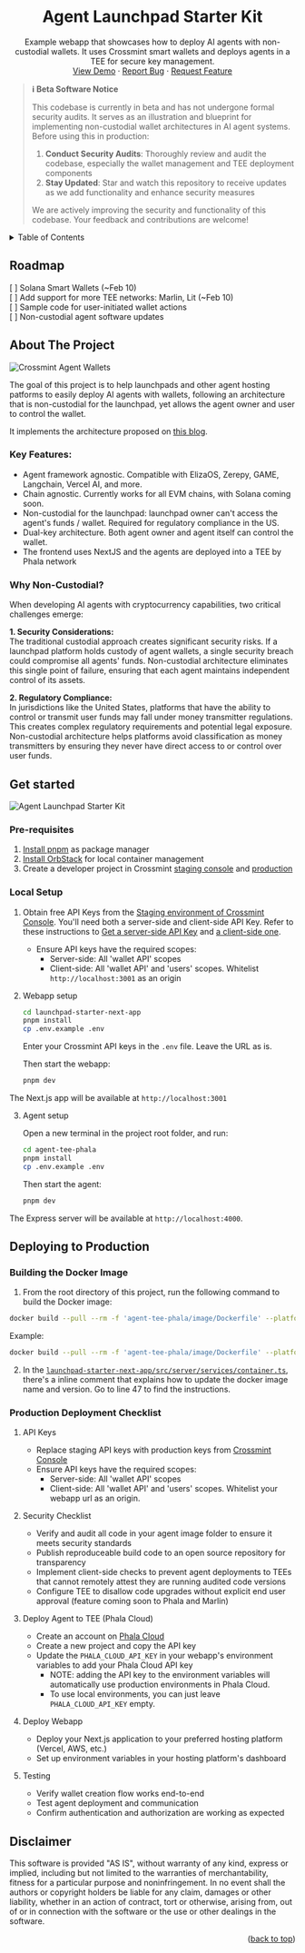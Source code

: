 <!-- Improved compatibility of back to top link -->

<a id="readme-top"></a>

<!-- PROJECT LOGO -->
<div align="center">
  <h1 align="center">Agent Launchpad Starter Kit</h1>

  <p align="center">
    Example webapp that showcases how to deploy AI agents with non-custodial wallets. It uses Crossmint smart wallets and deploys agents in a TEE for secure key management.
    <br />
    <a href="https://github.com/crossmint/agent-launchpad-starter">View Demo</a>
    ·
    <a href="https://github.com/crossmint/agent-launchpad-starter/issues/new?labels=bug&template=bug-report---.md">Report Bug</a>
    ·
    <a href="https://github.com/crossmint/agent-launchpad-starter/issues/new?labels=enhancement&template=feature-request---.md">Request Feature</a>
  </p>
</div>

> **ℹ️ Beta Software Notice**
>
> This codebase is currently in beta and has not undergone formal security audits. It serves as an illustration and blueprint for implementing non-custodial wallet architectures in AI agent systems. Before using this in production:
>
> 1. **Conduct Security Audits**: Thoroughly review and audit the codebase, especially the wallet management and TEE deployment components
> 2. **Stay Updated**: Star and watch this repository to receive updates as we add functionality and enhance security measures
>
> We are actively improving the security and functionality of this codebase. Your feedback and contributions are welcome!

<!-- TABLE OF CONTENTS -->
<details>
  <summary>Table of Contents</summary>
  <ol>
    <li>
      <a href="#roadmap">Roadmap</a>
    </li>
    <li>
      <a href="#about-the-project">About The Project</a>
      <ul>
        <li><a href="#why-non-custodial">Why Non-Custodial?</a></li>
      </ul>
    </li>
    <li>
      <a href="#get-started">Get Started</a>
      <ul>
        <li><a href="#local-setup">Local Setup</a></li>
        <li><a href="#docker-setup-requires-orbstack">Docker Setup (Requires OrbStack)</a></li>
      </ul>
    </li>
    <li>
    <a href="#deploying-to-production">Deploying to Production</a>
      <ul>
        <li><a href="#building-the-docker-image">Building the Docker Image</a></li>
        <li><a href="#production-deployment-checklist">Production Deployment Checklist</a></li>
      </ul>
    </li>
  </ol>
</details>

<!-- ABOUT THE PROJECT -->

## Roadmap

[ ] Solana Smart Wallets (~Feb 10)  
[ ] Add support for more TEE networks: Marlin, Lit (~Feb 10)  
[ ] Sample code for user-initiated wallet actions  
[ ] Non-custodial agent software updates

## About The Project

![Crossmint Agent Wallets](https://github.com/user-attachments/assets/10bdd357-38bb-4661-8d01-0568d0440263)

The goal of this project is to help launchpads and other agent hosting patforms to easily
deploy AI agents with wallets, following an architecture that is non-custodial for the launchpad,
yet allows the agent owner and user to control the wallet.

It implements the architecture proposed on [this blog](https://article.app/alfonso/agent-launchpad-wallet-architecture).

### Key Features:

- Agent framework agnostic. Compatible with ElizaOS, Zerepy, GAME, Langchain, Vercel AI, and more.
- Chain agnostic. Currently works for all EVM chains, with Solana coming soon.
- Non-custodial for the launchpad: launchpad owner can't access the agent's funds / wallet. Required
  for regulatory compliance in the US.
- Dual-key architecture. Both agent owner and agent itself can control the wallet.
- The frontend uses NextJS and the agents are deployed into a TEE by Phala network

### Why Non-Custodial?

When developing AI agents with cryptocurrency capabilities, two critical challenges emerge:

**1. Security Considerations:**  
The traditional custodial approach creates significant security risks. If a launchpad platform holds custody of agent wallets, a single security breach could compromise all agents' funds. Non-custodial architecture eliminates this single point of failure, ensuring that each agent maintains independent control of its assets.

**2. Regulatory Compliance:**  
In jurisdictions like the United States, platforms that have the ability to control or transmit user funds may fall under money transmitter regulations. This creates complex regulatory requirements and potential legal exposure. Non-custodial architecture helps platforms avoid classification as money transmitters by ensuring they never have direct access to or control over user funds.

## Get started

![Agent Launchpad Starter Kit](https://github.com/user-attachments/assets/364ad94a-cea1-42e5-928c-a75bc7b9709a)

### Pre-requisites

1. [Install pnpm](https://pnpm.io/installation) as package manager
2. [Install OrbStack](https://orbstack.dev/) for local container management
3. Create a developer project in Crossmint [staging console](https://staging.crossmint.com/console) and [production](https://www.crossmint.com/console)

### Local Setup

1. Obtain free API Keys from the [Staging environment of Crossmint Console](https://staging.crossmint.com). You'll need both a server-side and client-side API Key. Refer to these instructions to [Get a server-side API Key](https://docs.crossmint.com/introduction/platform/api-keys/server-side) and [a client-side one](https://docs.crossmint.com/introduction/platform/api-keys/client-side).

   - Ensure API keys have the required scopes:
     - Server-side: All 'wallet API' scopes
     - Client-side: All 'wallet API' and 'users' scopes. Whitelist `http://localhost:3001` as an origin

2. Webapp setup

   ```bash
   cd launchpad-starter-next-app
   pnpm install
   cp .env.example .env
   ```

   Enter your Crossmint API keys in the `.env` file. Leave the URL as is.

   Then start the webapp:

   ```bash
   pnpm dev
   ```

The Next.js app will be available at `http://localhost:3001`

3. Agent setup

   Open a new terminal in the project root folder, and run:

   ```bash
   cd agent-tee-phala
   pnpm install
   cp .env.example .env
   ```

   Then start the agent:

   ```bash
   pnpm dev
   ```

The Express server will be available at `http://localhost:4000`.

## Deploying to Production

### Building the Docker Image

1. From the root directory of this project, run the following command to build the Docker image:

```bash
docker build --pull --rm -f 'agent-tee-phala/image/Dockerfile' --platform linux/amd64 -t '{your-image-name}:{version}' 'agent-tee-phala/image'
```

Example:

```bash
docker build --pull --rm -f 'agent-tee-phala/image/Dockerfile' --platform linux/amd64 -t 'agentlaunchpadstarterkit:latest' 'agent-tee-phala/image'
```

2. In the [`launchpad-starter-next-app/src/server/services/container.ts`](launchpad-starter-next-app/src/server/services/container.ts), there's a inline comment that explains how to update the docker image name and version. Go to line 47 to find the instructions.

### Production Deployment Checklist

1. API Keys

   - Replace staging API keys with production keys from [Crossmint Console](https://www.crossmint.com/console)
   - Ensure API keys have the required scopes:
     - Server-side: All 'wallet API' scopes
     - Client-side: All 'wallet API' and 'users' scopes. Whitelist your webapp url as an origin.

2. Security Checklist

   - Verify and audit all code in your agent image folder to ensure it meets security standards
   - Publish reproduceable build code to an open source repository for transparency
   - Implement client-side checks to prevent agent deployments to TEEs that cannot remotely attest they are running audited code versions
   - Configure TEE to disallow code upgrades without explicit end user approval (feature coming soon to Phala and Marlin)

3. Deploy Agent to TEE (Phala Cloud)

   - Create an account on [Phala Cloud](https://cloud.phala.network)
   - Create a new project and copy the API key
   - Update the `PHALA_CLOUD_API_KEY` in your webapp's environment variables to add your Phala Cloud API key
     - NOTE: adding the API key to the environment variables will automatically use production environments in Phala Cloud.
     - To use local environments, you can just leave `PHALA_CLOUD_API_KEY` empty.

4. Deploy Webapp

   - Deploy your Next.js application to your preferred hosting platform (Vercel, AWS, etc.)
   - Set up environment variables in your hosting platform's dashboard

5. Testing

   - Verify wallet creation flow works end-to-end
   - Test agent deployment and communication
   - Confirm authentication and authorization are working as expected

## Disclaimer

This software is provided "AS IS", without warranty of any kind, express or implied, including but not limited to the warranties of merchantability, fitness for a particular purpose and noninfringement. In no event shall the authors or copyright holders be liable for any claim, damages or other liability, whether in an action of contract, tort or otherwise, arising from, out of or in connection with the software or the use or other dealings in the software.

<p align="right">(<a href="#readme-top">back to top</a>)</p>
